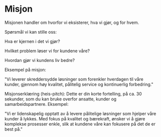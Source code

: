 # Misjon
Misjonen handler om hvorfor vi eksisterer, hva vi gjør, og for hvem.

Spørsmål vi kan stille oss:

Hva er kjernen i det vi gjør?

Hvilket problem løser vi for kundene våre?

Hvordan gjør vi kundens liv bedre?

Eksempel på misjon:

"Vi leverer skreddersydde løsninger som forenkler hverdagen til våre kunder, gjennom høy kvalitet, pålitelig service og kontinuerlig forbedring."

Misjonserklæring (heis-pitch):
Dette er din korte fortelling, på ca. 30 sekunder, som du kan bruke overfor ansatte, kunder og samarbeidspartnere.
Eksempel:

"Vi er lidenskapelig opptatt av å levere pålitelige løsninger som hjelper våre kunder å lykkes. Med fokus på kvalitet og bærekraft, ønsker vi å gjøre komplekse prosesser enkle, slik at kundene våre kan fokusere på det de er best på."
